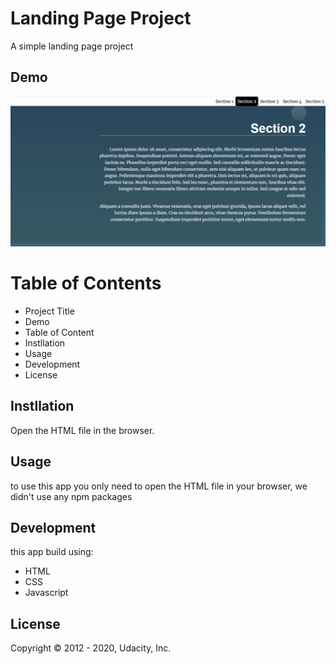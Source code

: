 
# Landing Page Project

A simple landing page project

## Demo

![alt text](https://github.com/abdo-mo/cd0428-landing-page/blob/main/demo/demo.png?raw=true)

# Table of Contents

* Project Title
* Demo
* Table of Content
* Instllation
* Usage
* Development
* License

## Instllation

Open the HTML file in the browser.

## Usage

to use this app you only need to open the HTML file in your browser, we didn't use any npm packages

## Development 

this app build using:
* HTML
* CSS
* Javascript

## License

Copyright © 2012 - 2020, Udacity, Inc.
